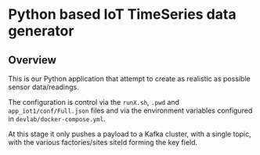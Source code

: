 # Python based IoT TimeSeries data generator

## Overview

This is our Python application that attempt to create as realistic as possible sensor data/readings.

The configuration is control via the `runX.sh`, `.pwd` and `app_iot1/conf/Full.json` files and via the environment variables configured in `devlab/docker-compose.yml`.

At this stage it only pushes a payload to a Kafka cluster, with a single topic, with the various factories/sites siteId forming the key field.



